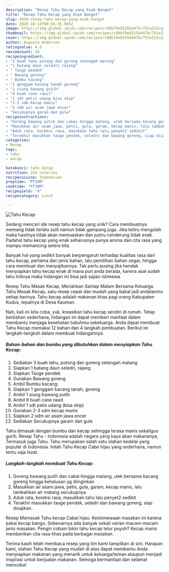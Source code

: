 ```yaml
---
description: "Resep Tahu Kecap yang Enak Banget"
title: "Resep Tahu Kecap yang Enak Banget"
slug: 4410-resep-tahu-kecap-yang-enak-banget
date: 2020-10-12T00:54:35.665Z
image: https://img-global.cpcdn.com/recipes/c98bf9e9215b447b/751x532cq70/tahu-kecap-foto-resep-utama.jpg
thumbnail: https://img-global.cpcdn.com/recipes/c98bf9e9215b447b/751x532cq70/tahu-kecap-foto-resep-utama.jpg
cover: https://img-global.cpcdn.com/recipes/c98bf9e9215b447b/751x532cq70/tahu-kecap-foto-resep-utama.jpg
author: Augusta Anderson
ratingvalue: 4.6
reviewcount: 10
recipeingredient:
- "3 buah tahu potong dan goreng setengah matang"
- "1 batang daun seledri rajang"
- " Tauge pendek"
- " Bawang goreng"
- " Bumbu kacang"
- "1 genggam kacang tanah goreng"
- "1 siung bawang putih"
- "9 buah cane rawit"
- "1 sdt petis udang bisa skip"
- "2-3 sdm kecap manis"
- "2 sdm air asam jawa encer"
- "Secukupnya garam dan gula"
recipeinstructions:
- "Goreng bawang putih dan cabai hingga matang, ulek bersama kacang goreng hingga kehalusan yg diinginkan"
- "Masukkan air asam jawa, petis, gula, garam, kecap manis, lalu tambahkan air matang secukupnya."
- "Aduk rata, koreksi rasa, masukkan tahu lalu penyet2 sedikit"
- "Terakhir masukkan tauge pendek, seledri dan bawang goreng, siap disajikan."
categories:
- Resep
tags:
- tahu
- kecap

katakunci: tahu kecap 
nutrition: 254 calories
recipecuisine: Indonesian
preptime: "PT34M"
cooktime: "PT30M"
recipeyield: "4"
recipecategory: Lunch

---
```



![Tahu Kecap](https://img-global.cpcdn.com/recipes/c98bf9e9215b447b/751x532cq70/tahu-kecap-foto-resep-utama.jpg)

Sedang mencari ide resep tahu kecap yang unik? Cara membuatnya memang tidak terlalu sulit namun tidak gampang juga. Jika keliru mengolah maka hasilnya tidak akan memuaskan dan justru cenderung tidak enak. Padahal tahu kecap yang enak seharusnya punya aroma dan cita rasa yang mampu memancing selera kita.

Banyak hal yang sedikit banyak berpengaruh terhadap kualitas rasa dari tahu kecap, pertama dari jenis bahan, lalu pemilihan bahan segar, hingga cara membuat dan menyajikannya. Tak perlu pusing jika hendak menyiapkan tahu kecap enak di mana pun anda berada, karena asal sudah tahu triknya maka hidangan ini bisa jadi sajian istimewa.

Resep Tahu Masak Kecap, Meriahkan Santap Malam Bersama Keluarga. Tahu Masak Kecap, satu resep cepat dan mudah yang bakal jadi andalanmu setiap harinya. Tahu kecap adalah makanan khas pagi orang Kabupaten Kudus, tepatnya di Desa Kauman.


Nah, kali ini kita coba, yuk, kreasikan tahu kecap sendiri di rumah. Tetap berbahan sederhana, hidangan ini dapat memberi manfaat dalam membantu menjaga kesehatan tubuhmu sekeluarga. Anda dapat membuat Tahu Kecap memakai 12 bahan dan 4 langkah pembuatan. Berikut ini langkah-langkah dalam membuat hidangannya.

<!--inarticleads1-->

##### Bahan-bahan dan bumbu yang dibutuhkan dalam menyiapkan Tahu Kecap:

1. Sediakan 3 buah tahu, potong dan goreng setengah matang
1. Siapkan 1 batang daun seledri, rajang
1. Siapkan  Tauge pendek
1. Gunakan  Bawang goreng
1. Ambil  Bumbu kacang:
1. Siapkan 1 genggam kacang tanah, goreng
1. Ambil 1 siung bawang putih
1. Ambil 9 buah cane rawit
1. Ambil 1 sdt petis udang (bisa skip)
1. Gunakan 2-3 sdm kecap manis
1. Siapkan 2 sdm air asam jawa encer
1. Sediakan Secukupnya garam dan gula


Tahu dimasak dengan bumbu dan kecap sehingga terasa manis sekaligus gurih. Resep Tahu - Indonesia adalah negara yang kaya akan makananya, Termasuk juga Tahu. Tahu merupakan salah satu olahan kedelai yang populer di indonesia. Inilah Tahu Kecap Cabe hijau yang sederhana, namun tentu saja lezat. 

<!--inarticleads2-->

##### Langkah-langkah membuat Tahu Kecap:

1. Goreng bawang putih dan cabai hingga matang, ulek bersama kacang goreng hingga kehalusan yg diinginkan
1. Masukkan air asam jawa, petis, gula, garam, kecap manis, lalu tambahkan air matang secukupnya.
1. Aduk rata, koreksi rasa, masukkan tahu lalu penyet2 sedikit
1. Terakhir masukkan tauge pendek, seledri dan bawang goreng, siap disajikan.


Resep Memasak Tahu kecap Cabai hijau. Keistimewaan masakan ini karena pakai kecap bango. Sebenarnya ada banyak sekali varian macam-macam jenis masakan. Pengin cobain bikin tahu kecap telur puyuh? Kecap manis memberikan cita rasa khas pada berbagai masakan. 

Terima kasih telah membaca resep yang tim kami tampilkan di sini. Harapan kami, olahan Tahu Kecap yang mudah di atas dapat membantu Anda menyiapkan makanan yang menarik untuk keluarga/teman ataupun menjadi inspirasi untuk berjualan makanan. Semoga bermanfaat dan selamat mencoba!
